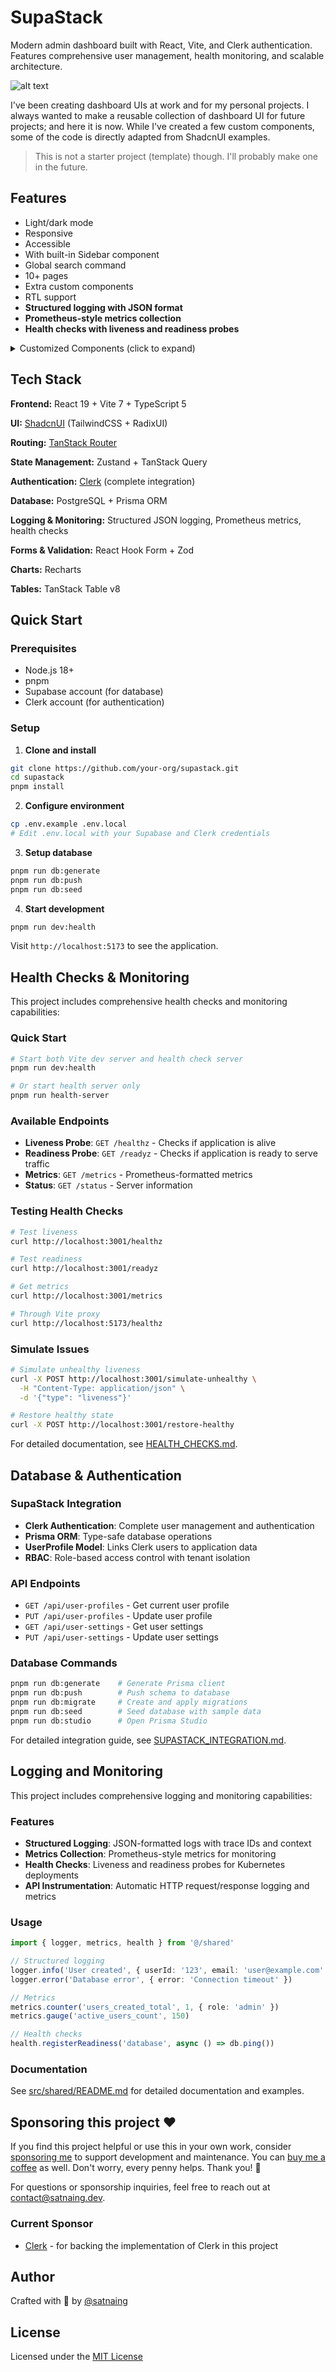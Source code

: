 # SupaStack

Modern admin dashboard built with React, Vite, and Clerk authentication. Features comprehensive user management, health monitoring, and scalable architecture.

![alt text](public/images/shadcn-admin.png)

I've been creating dashboard UIs at work and for my personal projects. I always wanted to make a reusable collection of dashboard UI for future projects; and here it is now. While I've created a few custom components, some of the code is directly adapted from ShadcnUI examples.

> This is not a starter project (template) though. I'll probably make one in the future.

## Features

- Light/dark mode
- Responsive
- Accessible
- With built-in Sidebar component
- Global search command
- 10+ pages
- Extra custom components
- RTL support
- **Structured logging with JSON format**
- **Prometheus-style metrics collection**
- **Health checks with liveness and readiness probes**

<details>
<summary>Customized Components (click to expand)</summary>

This project uses Shadcn UI components, but some have been slightly modified for better RTL (Right-to-Left) support and other improvements. These customized components differ from the original Shadcn UI versions.

If you want to update components using the Shadcn CLI (e.g., `npx shadcn@latest add <component>`), it's generally safe for non-customized components. For the listed customized ones, you may need to manually merge changes to preserve the project's modifications and avoid overwriting RTL support or other updates.

> If you don't require RTL support, you can safely update the 'RTL Updated Components' via the Shadcn CLI, as these changes are primarily for RTL compatibility. The 'Modified Components' may have other customizations to consider.

### Modified Components

- scroll-area
- sonner
- separator

### RTL Updated Components

- alert-dialog
- calendar
- command
- dialog
- dropdown-menu
- select
- table
- sheet
- sidebar
- switch

**Notes:**

- **Modified Components**: These have general updates, potentially including RTL adjustments.
- **RTL Updated Components**: These have specific changes for RTL language support (e.g., layout, positioning).
- For implementation details, check the source files in `src/components/ui/`.
- All other Shadcn UI components in the project are standard and can be safely updated via the CLI.

</details>

## Tech Stack

**Frontend:** React 19 + Vite 7 + TypeScript 5

**UI:** [ShadcnUI](https://ui.shadcn.com) (TailwindCSS + RadixUI)

**Routing:** [TanStack Router](https://tanstack.com/router/latest)

**State Management:** Zustand + TanStack Query

**Authentication:** [Clerk](https://clerk.com) (complete integration)

**Database:** PostgreSQL + Prisma ORM

**Logging & Monitoring:** Structured JSON logging, Prometheus metrics, health checks

**Forms & Validation:** React Hook Form + Zod

**Charts:** Recharts

**Tables:** TanStack Table v8

## Quick Start

### Prerequisites
- Node.js 18+
- pnpm
- Supabase account (for database)
- Clerk account (for authentication)

### Setup

1. **Clone and install**
```bash
git clone https://github.com/your-org/supastack.git
cd supastack
pnpm install
```

2. **Configure environment**
```bash
cp .env.example .env.local
# Edit .env.local with your Supabase and Clerk credentials
```

3. **Setup database**
```bash
pnpm run db:generate
pnpm run db:push
pnpm run db:seed
```

4. **Start development**
```bash
pnpm run dev:health
```

Visit `http://localhost:5173` to see the application.

## Health Checks & Monitoring

This project includes comprehensive health checks and monitoring capabilities:

### Quick Start

```bash
# Start both Vite dev server and health check server
pnpm run dev:health

# Or start health server only
pnpm run health-server
```

### Available Endpoints

- **Liveness Probe**: `GET /healthz` - Checks if application is alive
- **Readiness Probe**: `GET /readyz` - Checks if application is ready to serve traffic
- **Metrics**: `GET /metrics` - Prometheus-formatted metrics
- **Status**: `GET /status` - Server information

### Testing Health Checks

```bash
# Test liveness
curl http://localhost:3001/healthz

# Test readiness
curl http://localhost:3001/readyz

# Get metrics
curl http://localhost:3001/metrics

# Through Vite proxy
curl http://localhost:5173/healthz
```

### Simulate Issues

```bash
# Simulate unhealthy liveness
curl -X POST http://localhost:3001/simulate-unhealthy \
  -H "Content-Type: application/json" \
  -d '{"type": "liveness"}'

# Restore healthy state
curl -X POST http://localhost:3001/restore-healthy
```

For detailed documentation, see [HEALTH_CHECKS.md](HEALTH_CHECKS.md).

## Database & Authentication

### SupaStack Integration
- **Clerk Authentication**: Complete user management and authentication
- **Prisma ORM**: Type-safe database operations
- **UserProfile Model**: Links Clerk users to application data
- **RBAC**: Role-based access control with tenant isolation

### API Endpoints
- `GET /api/user-profiles` - Get current user profile
- `PUT /api/user-profiles` - Update user profile
- `GET /api/user-settings` - Get user settings
- `PUT /api/user-settings` - Update user settings

### Database Commands
```bash
pnpm run db:generate    # Generate Prisma client
pnpm run db:push        # Push schema to database
pnpm run db:migrate     # Create and apply migrations
pnpm run db:seed        # Seed database with sample data
pnpm run db:studio      # Open Prisma Studio
```

For detailed integration guide, see [SUPASTACK_INTEGRATION.md](SUPASTACK_INTEGRATION.md).

## Logging and Monitoring

This project includes comprehensive logging and monitoring capabilities:

### Features
- **Structured Logging**: JSON-formatted logs with trace IDs and context
- **Metrics Collection**: Prometheus-style metrics for monitoring
- **Health Checks**: Liveness and readiness probes for Kubernetes deployments
- **API Instrumentation**: Automatic HTTP request/response logging and metrics

### Usage

```typescript
import { logger, metrics, health } from '@/shared'

// Structured logging
logger.info('User created', { userId: '123', email: 'user@example.com' })
logger.error('Database error', { error: 'Connection timeout' })

// Metrics
metrics.counter('users_created_total', 1, { role: 'admin' })
metrics.gauge('active_users_count', 150)

// Health checks
health.registerReadiness('database', async () => db.ping())
```

### Documentation
See [src/shared/README.md](src/shared/README.md) for detailed documentation and examples.

## Sponsoring this project ❤️

If you find this project helpful or use this in your own work, consider [sponsoring me](https://github.com/sponsors/satnaing) to support development and maintenance. You can [buy me a coffee](https://buymeacoffee.com/satnaing) as well. Don't worry, every penny helps. Thank you! 🙏

For questions or sponsorship inquiries, feel free to reach out at [contact@satnaing.dev](mailto:contact@satnaing.dev).

### Current Sponsor

- [Clerk](https://go.clerk.com/GttUAaK) - for backing the implementation of Clerk in this project

## Author

Crafted with 🤍 by [@satnaing](https://github.com/satnaing)

## License

Licensed under the [MIT License](https://choosealicense.com/licenses/mit/)
